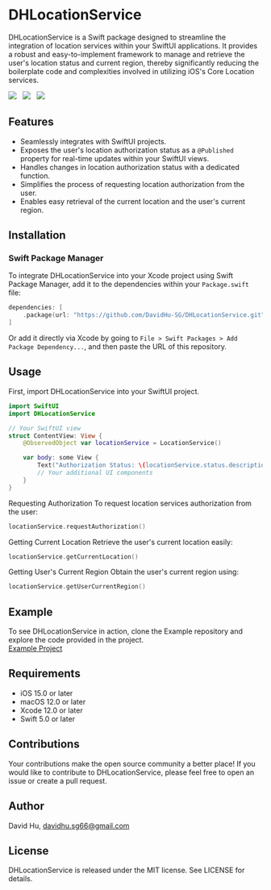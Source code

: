 # DHLocationService

DHLocationService is a Swift package designed to streamline the integration of location services within your SwiftUI applications. It provides a robust and easy-to-implement framework to manage and retrieve the user's location status and current region, thereby significantly reducing the boilerplate code and complexities involved in utilizing iOS's Core Location services.

<img src="https://img.shields.io/badge/BUILD-0.1.4-green" />&nbsp;&nbsp;&nbsp;<img src="https://img.shields.io/badge/LICENSE-MIT-purple" />&nbsp;&nbsp;&nbsp;<img src="https://img.shields.io/badge/MADE WITH-SWIFTUI-orange" />

## Features

- Seamlessly integrates with SwiftUI projects.
- Exposes the user's location authorization status as a `@Published` property for real-time updates within your SwiftUI views.
- Handles changes in location authorization status with a dedicated function.
- Simplifies the process of requesting location authorization from the user.
- Enables easy retrieval of the current location and the user's current region.

## Installation

### Swift Package Manager

To integrate DHLocationService into your Xcode project using Swift Package Manager, add it to the dependencies within your `Package.swift` file:

```swift
dependencies: [
    .package(url: "https://github.com/DavidHu-SG/DHLocationService.git", .upToNextMajor(from: "1.0.0"))
]
```

Or add it directly via Xcode by going to `File > Swift Packages > Add Package Dependency...`, and then paste the URL of this repository.

## Usage
First, import DHLocationService into your SwiftUI project.

```swift
import SwiftUI
import DHLocationService

// Your SwiftUI view
struct ContentView: View {
    @ObservedObject var locationService = LocationService()

    var body: some View {
        Text("Authorization Status: \(locationService.status.description)")
        // Your additional UI components
    }
}
```

Requesting Authorization
To request location services authorization from the user:

```swift
locationService.requestAuthorization()
```

Getting Current Location
Retrieve the user's current location easily:

```swift
locationService.getCurrentLocation()
```

Getting User's Current Region
Obtain the user's current region using:

```swift
locationService.getUserCurrentRegion()
```

## Example
To see DHLocationService in action, clone the Example repository and explore the code provided in the project. <br/>
[Example Project](https://github.com/DavidHu-SG/DHLocationServiceSample)

## Requirements
- iOS 15.0 or later
- macOS 12.0 or later
- Xcode 12.0 or later
- Swift 5.0 or later

## Contributions
Your contributions make the open source community a better place! If you would like to contribute to DHLocationService, please feel free to open an issue or create a pull request.

## Author
David Hu, davidhu.sg66@gmail.com

## License
DHLocationService is released under the MIT license. See LICENSE for details.

